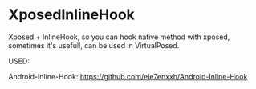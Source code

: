# XposedInlineHook

Xposed + InlineHook, so you can hook native method with xposed, sometimes it's usefull, can be used in VirtualPosed.

USED:

Android-Inline-Hook: <https://github.com/ele7enxxh/Android-Inline-Hook>
